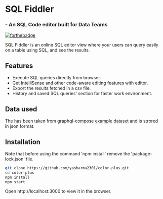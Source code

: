 # SQL Fiddler
### - An SQL Code editor built for Data Teams
[![forthebadge](https://forthebadge.com/images/badges/made-with-javascript.svg)](https://forthebadge.com)

SQL Fiddler is an online SQL editor view where your users can query easily on a table using SQL, and see the results.

## Features
- Execute SQL queries directly from browser.
- Get IntelliSense and other code-aware editing features with editor.
- Export the results fetched in a csv file.
- History and saved SQL queries' section for faster work environment.

## Data used
The has been taken from graphql-compose [example dataset](https://github.com/graphql-compose/graphql-compose-examples/tree/master/examples/northwind/data/csv) and is strored in json format.

## Installation

Note that before using the command 'npm install' remove the 'package-lock.json' file.
```sh
git clone https://github.com/yasharma2301/color-plus.git
cd color-plus
npm install
npm start
```
Open http://localhost:3000 to view it in the browser.